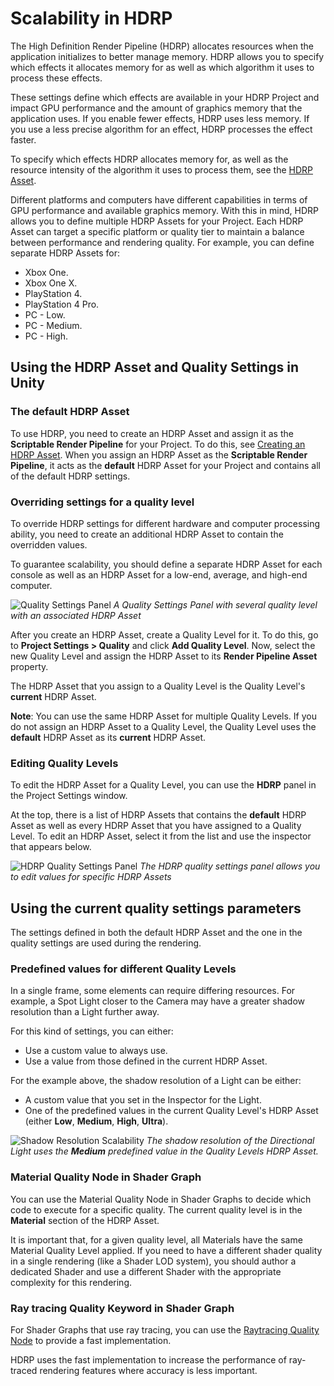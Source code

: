 # Scalability in HDRP

The High Definition Render Pipeline (HDRP) allocates resources when the application initializes to better manage memory. HDRP allows you to specify which effects it allocates memory for as well as which algorithm it uses to process these effects.

These settings define which effects are available in your HDRP Project and impact GPU performance and the amount of graphics memory that the application uses. If you enable fewer effects, HDRP uses less memory. If you use a less precise algorithm for an effect, HDRP processes the effect faster.

To specify which effects HDRP allocates memory for, as well as the resource intensity of the algorithm it uses to process them, see the [HDRP Asset](HDRP-Asset.md). 

Different platforms and computers have different capabilities in terms of GPU performance and available graphics memory. With this in mind, HDRP allows you to define multiple HDRP Assets for your Project. Each HDRP Asset can target a specific platform or quality tier to maintain a balance between performance and rendering quality. For example, you can define separate HDRP Assets for:

* Xbox One.
* Xbox One X.
* PlayStation 4.
* PlayStation 4 Pro.
* PC - Low.
* PC - Medium.
* PC - High.

## Using the HDRP Asset and Quality Settings in Unity

### The default HDRP Asset

To use HDRP, you need to create an HDRP Asset and assign it as the **Scriptable Render Pipeline** for your Project. To do this, see [Creating an HDRP Asset](HDRP-Asset.md#CreatingAnHDRPAsset). When you assign an HDRP Asset as the **Scriptable Render Pipeline**, it acts as the **default** HDRP Asset for your Project and contains all of the default HDRP settings.

### Overriding settings for a quality level

To override HDRP settings for different hardware and computer processing ability, you need to create an additional HDRP Asset to contain the overridden values.

To guarantee scalability, you should define a separate HDRP Asset for each console as well as an HDRP Asset for a low-end, average, and high-end computer.

![Quality Settings Panel](Images/QualitySettingsPanel.png)
_A Quality Settings Panel with several quality level with an associated HDRP Asset_

After you create an HDRP Asset, create a Quality Level for it. To do this, go to **Project Settings > Quality** and click **Add Quality Level**. Now, select the new Quality Level and assign the HDRP Asset to its **Render Pipeline Asset** property.

The HDRP Asset that you assign to a Quality Level is the Quality Level's **current** HDRP Asset.

**Note**: You can use the same HDRP Asset for multiple Quality Levels. If you do not assign an HDRP Asset to a Quality Level, the Quality Level uses the **default** HDRP Asset as its **current** HDRP Asset.

### Editing Quality Levels

To edit the HDRP Asset for a Quality Level, you can use the **HDRP** panel in the Project Settings window.

At the top, there is a list of HDRP Assets that contains the **default** HDRP Asset as well as every HDRP Asset that you have assigned to a Quality Level.
To edit an HDRP Asset, select it from the list and use the inspector that appears below.

![HDRP Quality Settings Panel](images/HDRPQualitySettingsPanel.png)
_The HDRP quality settings panel allows you to edit values for specific HDRP Assets_

## Using the current quality settings parameters

The settings defined in both the default HDRP Asset and the one in the quality settings are used during the rendering.

### Predefined values for different Quality Levels

In a single frame, some elements can require differing resources. For example, a Spot Light closer to the Camera may have a greater shadow resolution than a Light further away.

For this kind of settings, you can either:

* Use a custom value to always use.
* Use a value from those defined in the current HDRP Asset.

For the example above, the shadow resolution of a Light can be either:
- A custom value that you set in the Inspector for the Light.
- One of the predefined values in the current Quality Level's HDRP Asset (either **Low**, **Medium**, **High**, **Ultra**).

![Shadow Resolution Scalability](Images/ShadowResolutionScalability.png)
_The shadow resolution of the Directional Light uses the **Medium** predefined value in the Quality Levels HDRP Asset._

### Material Quality Node in Shader Graph

You can use the Material Quality Node in Shader Graphs to decide which code to execute for a specific quality. The current quality level is in the **Material** section of the HDRP Asset.

It is important that, for a given quality level, all Materials have the same Material Quality Level applied. If you need to have a different shader quality in a single rendering (like a Shader LOD system), you should author a dedicated Shader and use a different Shader with the appropriate complexity for this rendering.

### Ray tracing Quality Keyword in Shader Graph

For Shader Graphs that use ray tracing, you can use the [Raytracing Quality Node](SGNode-Raytracing-Quality.md) to provide a fast implementation.

HDRP uses the fast implementation to increase the performance of ray-traced rendering features where accuracy is less important.
